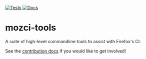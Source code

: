 [![Tests](https://github.com/mozilla/mozci-tools/actions/workflows/test.yml/badge.svg)](https://github.com/mozilla/mozci-tools/actions/workflows/test.yml)
[![Docs](https://readthedocs.org/projects/mozci-tools/badge/?version=latest)](https://mozci-tools.readthedocs.io/en/latest/?badge=latest)

# mozci-tools

A suite of high-level commandline tools to assist with Firefox's CI.


See the [contribution docs](https://github.com/mozilla/mozci-tools/blob/main/CONTRIBUTING.md) if you would like to get involved!

